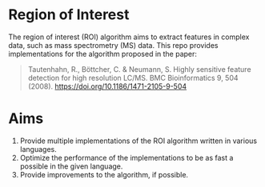 # Region of Interest
The region of interest (ROI) algorithm aims to extract features in complex data, such as mass spectrometry (MS) data. This repo provides implementations for the algorithm proposed in the paper:
> Tautenhahn, R., Böttcher, C. & Neumann, S. Highly sensitive feature detection for high resolution LC/MS. BMC Bioinformatics 9, 504 (2008). https://doi.org/10.1186/1471-2105-9-504

# Aims
1. Provide multiple implementations of the ROI algorithm written in various languages.
2. Optimize the performance of the implementations to be as fast a possible in the given language.
3. Provide improvements to the algorithm, if possible.
